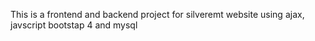 <p>This is a frontend and backend project for silveremt website using ajax, javscript bootstap 4 and mysql</p>
